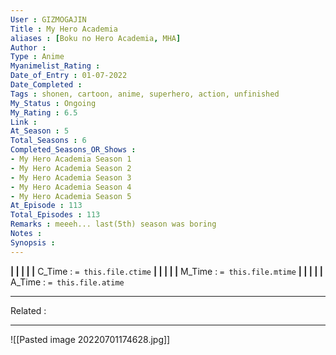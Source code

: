 ```yaml
---
User : GIZMOGAJIN
Title : My Hero Academia
aliases : [Boku no Hero Academia, MHA]
Author : 
Type : Anime
Myanimelist_Rating : 
Date_of_Entry : 01-07-2022 
Date_Completed : 
Tags : shonen, cartoon, anime, superhero, action, unfinished
My_Status : Ongoing
My_Rating : 6.5
Link : 
At_Season : 5
Total_Seasons : 6
Completed_Seasons_OR_Shows :
- My Hero Academia Season 1
- My Hero Academia Season 2
- My Hero Academia Season 3
- My Hero Academia Season 4
- My Hero Academia Season 5
At_Episode : 113
Total_Episodes : 113
Remarks : meeeh... last(5th) season was boring
Notes : 
Synopsis : 
---
```


**|  |  |  |  |** C_Time : `= this.file.ctime` **|  |  |  |  |** M_Time : `= this.file.mtime` **|  |  |  |  |** A_Time : `= this.file.atime` 

---
Related : 

---
![[Pasted image 20220701174628.jpg]]